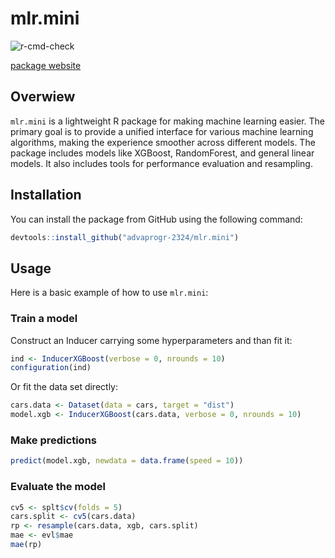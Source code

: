 # mlr.mini

![r-cmd-check](https://github.com/AdvaProgR-2324/mlr.mini/actions/workflows/r-cmd-check.yml/badge.svg)

[package website](https://advaprogr-2324.github.io/mlr.mini/)

## Overwiew

`mlr.mini` is a lightweight R package for making machine learning easier. The primary goal is to provide a unified interface for various machine learning algorithms, making the experience smoother across different models. The package includes models like XGBoost, RandomForest, and general linear models. It also includes tools for performance evaluation and resampling.

## Installation

You can install the package from GitHub using the following command:

``` r
devtools::install_github("advaprogr-2324/mlr.mini")
```

## Usage

Here is a basic example of how to use `mlr.mini`:

### Train a model

Construct an Inducer carrying some hyperparameters and than fit it:

```r
ind <- InducerXGBoost(verbose = 0, nrounds = 10)
configuration(ind)
```

Or fit the data set directly:

``` r
cars.data <- Dataset(data = cars, target = "dist")
model.xgb <- InducerXGBoost(cars.data, verbose = 0, nrounds = 10)
```

### Make predictions

``` r
predict(model.xgb, newdata = data.frame(speed = 10))
```

### Evaluate the model

``` r
cv5 <- splt$cv(folds = 5)
cars.split <- cv5(cars.data)
rp <- resample(cars.data, xgb, cars.split)
mae <- evl$mae
mae(rp)
```
